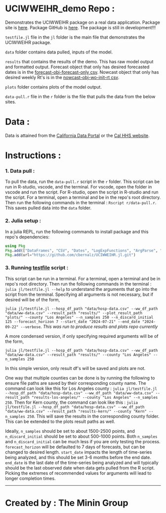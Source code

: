 # UCIWWEIHR_demo Repo :
Demonstrates the UCIWWEIHR package on a real data application.  Package site is
[here](https://cbernalz.github.io/UCIWWEIHR.jl/dev/).  Package GitHub is 
[here](https://github.com/cbernalz/UCIWWEIHR.jl/tree/master).  The package is 
still in development!!!

`testfile.jl` file in the `jl` folder is the main file that demonstrates the 
UCIWWEIHR package.  

`data` folder contains data pulled, inputs of the model.

`results` that contains the results of the demo.  This has raw model output and 
formatted output.  Forecast object that only has desired forecasted dates is in 
the [forecast-obj-forecast-only csv](/results/forecast-obj-forecast-only.csv).
Nowcast object that only has desired weekly Rt's is in the [nowcast-obj-wo-init-rt csv](/results/nowcast-obj-wo-init-rt.csv).

`plots` folder contains plots of the model output.

`data-pull.r` file in the `r` folder is the file that pulls the data from the
below sites.

# Data :
Data is attained from the [California Data Portal](https://data.ca.gov/) or the
[Cal HHS website](https://data.chhs.ca.gov/).

# Instructions :
### 1. Data pull :
To pull the data, run the `data-pull.r` script in the `r` folder.  This script can be run in R-studio, vscode, and the terminal.  For vscode, open the folder in vscode and run the script.  For R-studio, open the script in R-studio and run the script.  For a terminal, open a terminal and be in the repo's root directory.  Then run the following commands in the terminal : `Rscript r/data-pull.r`.  This saves pulled data into the `data` folder.

### 2. Julia setup :
In a julia REPL, run the following commands to install package and this repo's dependencies:
```julia
using Pkg
Pkg.add(["DataFrames", "CSV", "Dates", "LogExpFunctions", "ArgParse", "FilePathsBase"])
Pkg.add(url="https://github.com/cbernalz/UCIWWEIHR.jl.git")
```
### 3. Running [testfile](jl/testfile.jl) script :
This script can be run in a terminal.  For a terminal, open a terminal and be in repo's root directory.  Then run the following commands in the terminal : `julia jl/testfile.jl --help` to understand the arguments that go into the script from the terminal.  Specifying all arguments is not necessary, but if desired will be of the form, 

`julia jl/testfile.jl --hosp_df_path "data/hosp-data.csv" --ww_df_path "data/ww-data.csv" --result_path "results/" --plot_result_path "plots/" --county "Los Angeles" --n_samples 250 --n_discard_initial 125 --forecast_horizon 7 --start_date "2024-07-21" --end_date "2024-09-22" --verbose`.  *This was run to produce results and plots repo currently*

A more condensed version, if only specifying required arguments will be of the form, 

`julia jl/testfile.jl --hosp_df_path "data/hosp-data.csv" --ww_df_path "data/ww-data.csv" --result_path "results/" --county "Los Angeles" --n_samples 250`

In this simple version, only result df's will be saved and plots are not.  

One way that multiple counties can be done is by running the following to ensure file paths are saved by their corresponding county name.  The command can look like this for Los Angeles county : `julia jl/testfile.jl --hosp_df_path "data/hosp-data.csv" --ww_df_path "data/ww-data.csv" --result_path "results-los-angeles/" --county "Los Angeles" --n_samples 250`.  Then for Kern county, the command can look like this : `julia jl/testfile.jl --hosp_df_path "data/hosp-data.csv" --ww_df_path "data/ww-data.csv" --result_path "results-kern/" --county "Kern" --n_samples 250`.  This will save the results in the corresponding county folder.  This can be extended to the plots result paths as well.  

Ideally, `n_samples` should be set to about 1500-2500 points, and `n_discard_initial` should be set to about 500-1000 points.  Both `n_samples` and `n_discard_initial` can be much less if you are only testing the process.  `forecast_horizon` will be defaulted to 7 days of forecasts, but can be changed to desired length.  `start_date` impacts the length of time-series being analyzed, and this should be set 3-6 months before the end date.  `end_date` is the last date of the time-series being analyzed and will typically should be the last observed date when data gets pulled from the R script.  Picking the extremes of recommended values for arguments will lead to longer completion times.

---
# Created by : The Minin Group
